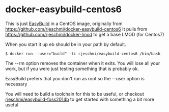 docker-easybuild-centos6
========================

This is just [EasyBuild](https://hpcugent.github.io/easybuild/) in a CentOS image, originally from https://github.com/rjeschmi/docker-easybuild-centos6  It pulls from https://github.com/rjeschmi/docker-lmod to get a base LMOD (for Centos7) 

When you start it up eb should be in your path by default.

```
$ docker run --user="build" -ti rjeschmi/easybuild-centos6 /bin/bash
```

The --rm option removes the container when it exits. You will lose all your work, but if you were just testing something that is probably ok.

EasyBuild prefers that you don't run as root so the --user option is necessary

You will need to build a toolchain for this to be useful, or checkout [rjeschmi/easybuild-foss2014b](https://registry.hub.docker.com/u/rjeschmi/easybuild-foss-2014b/) to get started with something a bit more useful
